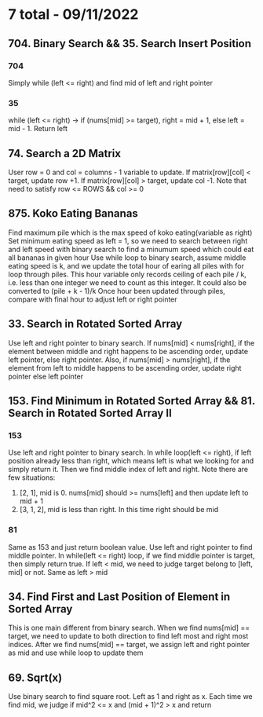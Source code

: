 # 7 total - 09/11/2022

## 704. Binary Search && 35. Search Insert Position
### 704
Simply while (left <= right) and find mid of left and right pointer
### 35
while (left <= right) -> if (nums[mid] >= target), right = mid + 1, else left = mid - 1. Return left

## 74. Search a 2D Matrix
User row = 0 and col = columns - 1 variable to update. If matrix[row][col] < target, update row +1. If matrix[row][col] > target, update col -1. Note that need to satisfy row <= ROWS && col >= 0

## 875. Koko Eating Bananas
Find maximum pile which is the max speed of koko eating(variable as right)
Set minimum eating speed as left = 1, so we need to search between right and left speed with binary search to find a minumum speed which could eat all bananas in given hour
Use while loop to binary search, assume middle eating speed is k, and we update the total hour of earing all piles with for loop through piles. This hour variable only records ceiling of each pile / k, i.e. less than one integer we need to count as this integer. It could also be converted to (pile + k - 1)/k
Once hour been updated through piles, compare with final hour to adjust left or right pointer

## 33. Search in Rotated Sorted Array
Use left and right pointer to binary search. If nums[mid] < nums[right], if the element between middle and right happens to be ascending order, update left pointer, else right pointer. Also, if nums[mid] > nums[right], if the element from left to middle happens to be ascending order, update right pointer else left pointer

## 153. Find Minimum in Rotated Sorted Array && 81. Search in Rotated Sorted Array II
### 153
Use left and right pointer to binary search.
In while loop(left <= right), if left position already less than right, which means left is what we looking for and simply return it. Then we find middle index of left and right. Note there are few situations:
1. [2, 1], mid is 0. nums[mid] should >= nums[left] and then update left to mid + 1
2. [3, 1, 2], mid is less than right. In this time right should be mid
### 81
Same as 153 and just return boolean value. Use left and right pointer to find middle pointer. In while(left <= right) loop, if we find middle pointer is target, then simply return true. If left < mid, we need to judge target belong to [left, mid] or not. Same as left > mid

## 34. Find First and Last Position of Element in Sorted Array
This is one main different from binary search. When we find nums[mid] == target, we need to update to both direction to find left most and right most indices.
After we find nums[mid] == target, we assign left and right pointer as mid and use while loop to update them

## 69. Sqrt(x)
Use binary search to find square root. Left as 1 and right as x. Each time we find mid, we judge if mid^2 <= x and (mid + 1)^2 > x and return
